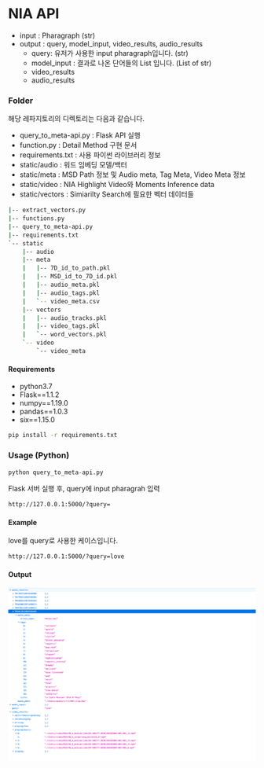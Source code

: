 # NIA API
- input : Pharagraph (str)
- output : query, model_input, video_results, audio_results
    - query: 유저가 사용한 input pharagraph입니다. (str)
    - model_input : 결과로 나온 단어들의 List 입니다. (List of str)
    - video_results 
    - audio_results

### Folder
해당 레파지토리의 디렉토리는 다음과 같습니다.
- query_to_meta-api.py : Flask API 실행
- function.py : Detail Method 구현 문서
- requirements.txt : 사용 파이썬 라이브러리 정보
- static/audio : 워드 임베딩 모델/백터
- static/meta : MSD Path 정보 및 Audio meta, Tag Meta, Video Meta 정보
- static/video : NIA Highlight Video와 Moments Inference data
- static/vectors : Simiarilty Search에 필요한 벡터 데이터들

```sh
|-- extract_vectors.py
|-- functions.py
|-- query_to_meta-api.py
|-- requirements.txt
`-- static
    |-- audio
    |-- meta
    |   |-- 7D_id_to_path.pkl
    |   |-- MSD_id_to_7D_id.pkl
    |   |-- audio_meta.pkl
    |   |-- audio_tags.pkl
    |   `-- video_meta.csv
    |-- vectors
    |   |-- audio_tracks.pkl
    |   |-- video_tags.pkl
    |   `-- word_vectors.pkl
    `-- video
        `-- video_meta
```

#### Requirements
- python3.7
- Flask==1.1.2
- numpy==1.19.0
- pandas==1.0.3
- six==1.15.0

``` bash
pip install -r requirements.txt
```

### Usage (Python)

``` python
python query_to_meta-api.py
```
Flask 서버 실행 후, query에 input pharagrah 입력
```bash
http://127.0.0.1:5000/?query=
```


#### Example
love를 query로 사용한 케이스입니다.
```bash
http://127.0.0.1:5000/?query=love
```

#### Output
<img src="img/result_api.png">